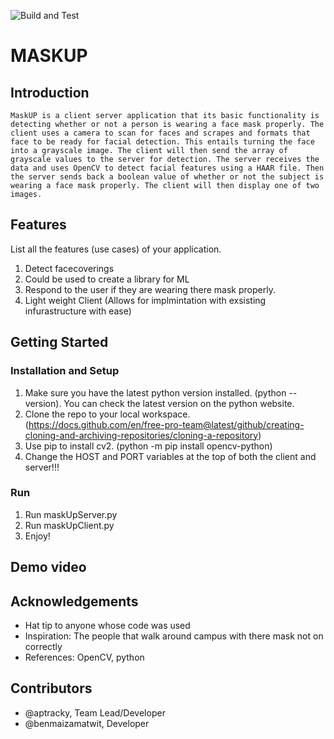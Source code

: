 ![Build and Test](https://github.com/aptracky//workflows/Build%20and%20Test/badge.svg)

# MASKUP
## Introduction

    MaskUP is a client server application that its basic functionality is detecting whether or not a person is wearing a face mask properly. The client uses a camera to scan for faces and scrapes and formats that face to be ready for facial detection. This entails turning the face into a grayscale image. The client will then send the array of grayscale values to the server for detection. The server receives the data and uses OpenCV to detect facial features using a HAAR file. Then the server sends back a boolean value of whether or not the subject is wearing a face mask properly. The client will then display one of two images. 

## Features
List all the features (use cases) of your application.
1. Detect facecoverings
2. Could be used to create a library for ML
3. Respond to the user if they are wearing there mask properly.
4. Light weight Client (Allows for implmintation with exsisting infurastructure with ease)

## Getting Started
### Installation and Setup
1. Make sure you have the latest python version installed. (python --version). You can check the latest version on the python website.
2. Clone the repo to your local workspace. (https://docs.github.com/en/free-pro-team@latest/github/creating-cloning-and-archiving-repositories/cloning-a-repository)
3. Use pip to install cv2. (python -m pip install opencv-python)
4. Change the HOST and PORT variables at the top of both the client and server!!!

### Run
1. Run maskUpServer.py
2. Run maskUpClient.py
3. Enjoy!

## Demo video


## Acknowledgements
- Hat tip to anyone whose code was used	
- Inspiration: The people that walk around campus with there mask not on correctly
- References: OpenCV, python
## Contributors

* @aptracky, Team Lead/Developer
* @benmaizamatwit, Developer
